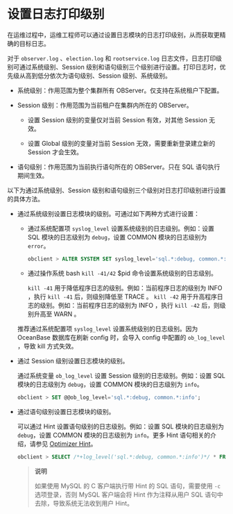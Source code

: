 # 设置日志打印级别

在运维过程中，运维工程师可以通过设置日志模块的日志打印级别，从而获取更精确的目标日志。

对于 `observer.log` 、`election.log` 和 `rootservice.log` 日志文件，日志打印级别可通过系统级别、Session 级别和语句级别三个级别进行设置。打印日志时，优先级从高到低分依次为语句级别、Session 级别、系统级别。

* 系统级别：作用范围为整个集群所有 OBServer。仅支持在系统租户下配置。

* Session 级别：作用范围为当前租户在集群内所在的 OBServer。

  * 设置 Session 级别的变量仅对当前 Session 有效，对其他 Session 无效。

  * 设置 Global 级别的变量对当前 Session 无效，需要重新登录建立新的 Session 才会生效。

* 语句级别：作用范围为当前执行语句所在的 OBServer。只在 SQL 语句执行期间生效。

以下为通过系统级别、Session 级别和语句级别三个级别对日志打印级别进行设置的具体方法。

* 通过系统级别设置日志模块的级别。可通过如下两种方式进行设置：

  * 通过系统配置项 `syslog_level` 设置系统级别的日志级别。例如：设置 SQL 模块的日志级别为 `debug`，设置 COMMON 模块的日志级别为 `error`。

      ```sql
      obclient > ALTER SYSTEM SET syslog_level='sql.*:debug, common.*:error';
      ```

  * 通过操作系统 bash `kill -41/42` $pid 命令设置系统级别的日志级别。

      `kill -41` 用于降低程序日志的级别。例如：当前程序日志的级别为 INFO ，执行 `kill -41` 后，则级别降低至 TRACE 。
      `kill -42` 用于升高程序日志的级别。例如：当前程序日志的级别为 INFO ，执行 `kill -42` 后，则级别升高至 WARN 。

  推荐通过系统配置项 `syslog_level` 设置系统级别的日志级别。因为 OceanBase 数据库在刷新 config 时，会导入 config 中配置的 `ob_log_level` ，导致 kill 方式失效。
  
* 通过 Session 级别设置日志模块的级别。

  通过系统变量 `ob_log_level` 设置 Session 级别的日志级别。例如：设置 SQL 模块的日志级别为 `debug`，设置 COMMON 模块的日志级别为 `info`。

  ```sql
  obclient > SET @@ob_log_level='sql.*:debug, common.*:info';
  ```

* 通过语句级别设置日志模块的级别。

  可以通过 Hint 设置语句级别的日志级别。例如：设置 SQL 模块的日志级别为 `debug`，设置 COMMON 模块的日志级别为 `info`。更多 Hint 语句相关的介绍，请参见 [Optimizer Hint](../../../../3.performance-tuning-guide/5.sql-optimization/4.sql-optimization/7.manage-execution-plans/1.optimizer-hint.md)。

  ```sql
  obclient > SELECT /*+log_level('sql.*:debug, common.*:info')*/ * FROM t;
  ```

  > **说明**
  >
  > 如果使用 MySQL 的 C 客户端执行带 Hint 的 SQL 语句，需要使用 `-c` 选项登录，否则 MySQL 客户端会将 Hint 作为注释从用户 SQL 语句中去除，导致系统无法收到用户 Hint。
  